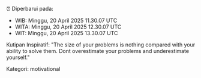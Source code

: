 ⏰ Diperbarui pada:
- WIB: Minggu, 20 April 2025 11.30.07 UTC
- WITA: Minggu, 20 April 2025 12.30.07 UTC
- WIT: Minggu, 20 April 2025 13.30.07 UTC

Kutipan Inspiratif:
"The size of your problems is nothing compared with your ability to solve them. Dont overestimate your problems and underestimate yourself."


Kategori: motivational

